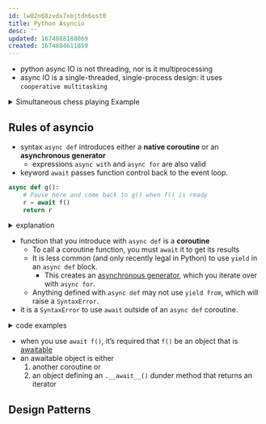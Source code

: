 ```yaml
---
id: lw02n68zvdx7xmjtdn6ost0
title: Python Asyncio
desc: ''
updated: 1674888188069
created: 1674884611859
---
```

- python async IO is not threading, nor is it multiprocessing
- async IO is a single-threaded, single-process design: it uses `cooperative multitasking`

<details>
<summary>Simultaneous chess playing Example</summary>

- Chess master Judit Polgár hosts a chess exhibition in which she plays multiple amateur players. She has two ways of conducting the exhibition: synchronously and asynchronously.
- Assumptions:
  - 24 opponents
  - Judit makes each chess move in 5 seconds
  - Opponents each take 55 seconds to make a move
  - Games average 30 pair-moves (60 moves total)
- **Synchronous version**: Judit plays one game at a time, never two at the same time, until the game is complete. Each game takes **(55 + 5) * 30 == 1800** seconds, or 30 minutes. The entire exhibition takes **24 * 30 == 720** minutes, or **12 hours**.
- **Asynchronous version**: Judit moves from table to table, making one move at each table. She leaves the table and lets the opponent make their next move during the wait time. One move on all 24 games takes Judit **24 * 5 == 120** seconds, or 2 minutes. The entire exhibition is now cut down to **120 * 30 == 3600** seconds, or just **1 hour**. [(Source)](https://youtu.be/iG6fr81xHKA?t=4m29s)

</details>

## Rules of asyncio

- syntax `async def` introduces either a **native coroutine** or an **asynchronous generator**
  - expressions `async with` and `async for` are also valid
- keyword `await` passes function control back to the event loop.

```python
async def g():
    # Pause here and come back to g() when f() is ready
    r = await f()
    return r
```

<details>
<summary>explanation</summary>

- If Python encounters an `await f()` expression in the scope of `g()`, this is how `await` tells the event loop, “Suspend execution of `g()` until whatever I’m waiting on—the result of `f()` —is returned. In the meantime, go let something else run.”

</details>

- function that you introduce with `async def` is a **coroutine**
  - To call a coroutine function, you must `await` it to get its results
  - It is less common (and only recently legal in Python) to use `yield` in an `async def` block.
    - This creates an [asynchronous generator](https://www.python.org/dev/peps/pep-0525/), which you iterate over with `async for`.
  - Anything defined with `async def` may not use `yield from`, which will raise a `SyntaxError`.
- it is a `SyntaxError` to use `await` outside of an `async def` coroutine.

<details>
<summary>code examples</summary>

```python
async def f(x):
    y = await z(x)  # OK - `await` and `return` allowed in coroutines
    return y

async def g(x):
    yield x  # OK - this is an async generator

async def m(x):
    yield from gen(x)  # No - SyntaxError

def m(x):
    y = await z(x)  # Still no - SyntaxError (no `async def` here)
    return y
```

</details>

- when you use `await f()`, it’s required that `f()` be an object that is [awaitable](https://docs.python.org/3/reference/datamodel.html#awaitable-objects)
- an awaitable object is either
  1. another coroutine or
  2. an object defining an `.__await__()` dunder method that returns an iterator

## Design Patterns

